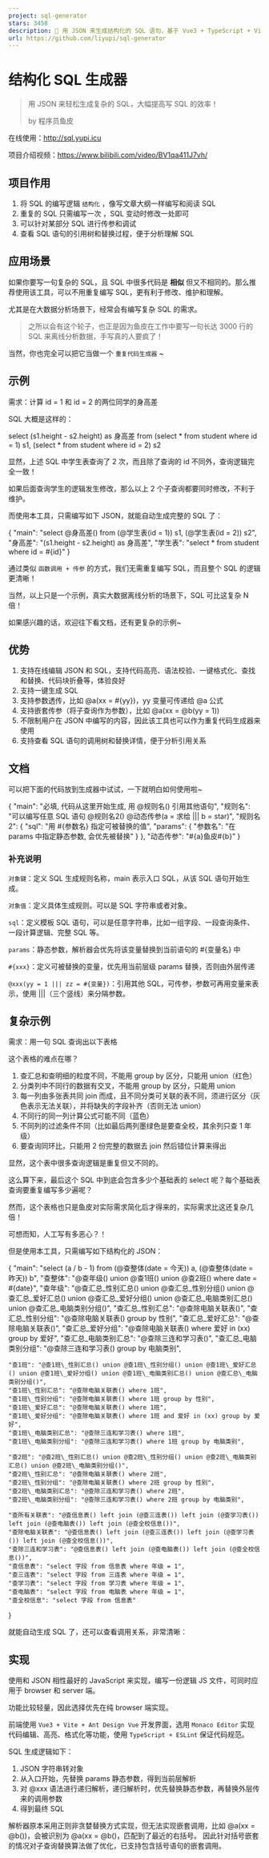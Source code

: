 ```yaml
---
project: sql-generator
stars: 3458
description: 🔨 用 JSON 来生成结构化的 SQL 语句，基于 Vue3 + TypeScript + Vite + Ant Design + MonacoEditor 实现，项目简单（重逻辑轻页面）、适合练手~
url: https://github.com/liyupi/sql-generator
---
```


结构化 SQL 生成器
===========

> 用 JSON 来轻松生成复杂的 SQL，大幅提高写 SQL 的效率！
> 
> by 程序员鱼皮

在线使用：http://sql.yupi.icu

项目介绍视频：https://www.bilibili.com/video/BV1qa411J7vh/

项目作用
----

1.  将 SQL 的编写逻辑 `结构化` ，像写文章大纲一样编写和阅读 SQL
2.  重复的 SQL 只需编写一次 ，SQL 变动时修改一处即可
3.  可以针对某部分 SQL 进行传参和调试
4.  查看 SQL 语句的引用树和替换过程，便于分析理解 SQL

应用场景
----

如果你要写一句复杂的 SQL，且 SQL 中很多代码是 **相似** 但又不相同的。那么推荐使用该工具，可以不用重复编写 SQL，更有利于修改、维护和理解。

尤其是在大数据分析场景下，经常会有编写复杂 SQL 的需求。

> 之所以会有这个轮子，也正是因为鱼皮在工作中要写一句长达 3000 行的 SQL 来离线分析数据，手写真的人要疯了！

当然，你也完全可以把它当做一个 `重复代码生成器` ~

示例
--

需求：计算 id = 1 和 id = 2 的两位同学的身高差

SQL 大概是这样的：

select (s1.height \- s2.height) as 身高差
from 
(select \* from student where id \= 1) s1,
(select \* from student where id \= 2) s2

显然，上述 SQL 中学生表查询了 2 次，而且除了查询的 id 不同外，查询逻辑完全一致！

如果后面查询学生的逻辑发生修改，那么以上 2 个子查询都要同时修改，不利于维护。

而使用本工具，只需编写如下 JSON，就能自动生成完整的 SQL 了：

{
    "main": "select @身高差() from (@学生表(id = 1)) s1, (@学生表(id = 2)) s2",
    "身高差": "(s1.height - s2.height) as 身高差",
    "学生表": "select \* from student where id = #{id}"
}

通过类似 `函数调用 + 传参` 的方式，我们无需重复编写 SQL，而且整个 SQL 的逻辑更清晰！

当然，以上只是一个示例，真实大数据离线分析的场景下，SQL 可比这复杂 N 倍！

如果感兴趣的话，欢迎往下看文档，还有更复杂的示例~

优势
--

1.  支持在线编辑 JSON 和 SQL，支持代码高亮、语法校验、一键格式化、查找和替换、代码块折叠等，体验良好
2.  支持一键生成 SQL
3.  支持参数透传，比如 @a(xx = #{yy})，yy 变量可传递给 @a 公式
4.  支持嵌套传参（将子查询作为参数），比如 @a(xx = @b(yy = 1))
5.  不限制用户在 JSON 中编写的内容，因此该工具也可以作为重复代码生成器来使用
6.  支持查看 SQL 语句的调用树和替换详情，便于分析引用关系

文档
--

可以把下面的代码放到生成器中试试，一下就明白如何使用啦~

{
  "main": "必填, 代码从这里开始生成, 用 @规则名() 引用其他语句",
  "规则名": "可以编写任意 SQL 语句 @规则名2() @动态传参(a = 求给 ||| b = star)",
  "规则名2": {
    "sql": "用 #{参数名} 指定可被替换的值",
    "params": {
      "参数名": "在 params 中指定静态参数, 会优先被替换"
    }
  },
  "动态传参": "#{a}鱼皮#{b}"
}

### 补充说明

`对象键`：定义 SQL 生成规则名称，main 表示入口 SQL，从该 SQL 语句开始生成。

`对象值`：定义具体生成规则。可以是 SQL 字符串或者对象。

`sql`：定义模板 SQL 语句，可以是任意字符串，比如一组字段、一段查询条件、一段计算逻辑、完整 SQL 等。

`params`：静态参数，解析器会优先将该变量替换到当前语句的 #{变量名} 中

`#{xxx}`：定义可被替换的变量，优先用当前层级 params 替换，否则由外层传递

`@xxx(yy = 1 ||| zz = #{变量})`：引用其他 SQL，可传参，参数可再用变量来表示，使用 |||（三个竖线）来分隔参数。

复杂示例
----

需求：用一句 SQL 查询出以下表格

这个表格的难点在哪？

1.  查汇总和查明细的粒度不同，不能用 group by 区分，只能用 union（红色）
2.  分类列中不同行的数据有交叉，不能用 group by 区分，只能用 union
3.  每一列由多张表共同 join 而成，且不同分类可关联的表不同，须进行区分（灰色表示无法关联），并将缺失的字段补齐（否则无法 union）
4.  不同行的同一列计算公式可能不同（蓝色）
5.  不同列的过滤条件不同（比如最后两列墨绿色是要查全校，其余列只查 1 年级）
6.  要查询同环比，只能用 2 份完整的数据去 join 然后错位计算来得出

显然，这个表中很多查询逻辑是重复但又不同的。

这么算下来，最后这个 SQL 中到底会包含多少个基础表的 select 呢？每个基础表查询要重复编写多少遍呢？

然而，这个表格也只是鱼皮对实际需求简化后才得来的，实际需求比这还复杂几倍！

可想而知，人工写有多恶心？！

但是使用本工具，只需编写如下结构化的 JSON：

{
	"main": "select (a / b - 1) from (@查整体(date = 今天)) a, (@查整体(date = 昨天)) b",
	"查整体": "@查年级() union @查1班() union @查2班() where date = #{date}",
	"查年级": "@查汇总\_性别汇总() union @查汇总\_性别分组() union @查汇总\_爱好汇总() union @查汇总\_爱好分组() union @查汇总\_电脑类别汇总() union @查汇总\_电脑类别分组()",
	"查汇总\_性别汇总": "@查除电脑关联表()",
	"查汇总\_性别分组": "@查除电脑关联表() group by 性别",
	"查汇总\_爱好汇总": "@查除电脑关联表()",
	"查汇总\_爱好分组": "@查除电脑关联表() where 爱好 in (xx) group by 爱好",
	"查汇总\_电脑类别汇总": "@查除三连和学习表()",
	"查汇总\_电脑类别分组": "@查除三连和学习表() group by 电脑类别",

	"查1班": "@查1班\_性别汇总() union @查1班\_性别分组() union @查1班\_爱好汇总() union @查1班\_爱好分组() union @查1班\_电脑类别汇总() union @查汇总\_电脑类别分组()",
	"查1班\_性别汇总": "@查除电脑关联表() where 1班",
	"查1班\_性别分组": "@查除电脑关联表() where 1班 group by 性别",
	"查1班\_爱好汇总": "@查除电脑关联表() where 1班",
	"查1班\_爱好分组": "@查除电脑关联表() where 1班 and 爱好 in (xx) group by 爱好",
	"查1班\_电脑类别汇总": "@查除三连和学习表() where 1班",
	"查1班\_电脑类别分组": "@查除三连和学习表() where 1班 group by 电脑类别",

	"查2班": "@查2班\_性别汇总() union @查2班\_性别分组() union @查2班\_电脑类别汇总() union @查2班\_电脑类别分组()",
	"查2班\_性别汇总": "@查除电脑关联表() where 2班",
	"查2班\_性别分组": "@查除电脑关联表() where 2班 group by 性别",
	"查2班\_电脑类别汇总": "@查除三连和学习表() where 2班",
	"查2班\_电脑类别分组": "@查除三连和学习表() where 2班 group by 电脑类别",

	"查所有关联表": "@查信息表() left join (@查三连表()) left join (@查学习表()) left join (@查电脑表()) left join (@查全校信息())",
	"查除电脑关联表": "@查信息表() left join (@查三连表()) left join (@查学习表()) left join (@查全校信息())",
	"查除三连和学习表": "@查信息表() left join (@查电脑表()) left join (@查全校信息())",
	"查信息表": "select 字段 from 信息表 where 年级 = 1",
	"查三连表": "select 字段 from 三连表 where 年级 = 1",
	"查学习表": "select 字段 from 学习表 where 年级 = 1",
	"查电脑表": "select 字段 from 电脑表 where 年级 = 1",
	"查全校信息": "select 字段 from 信息表"
}

就能自动生成 SQL 了，还可以查看调用关系，非常清晰：

实现
--

使用和 JSON 相性最好的 JavaScript 来实现，编写一份逻辑 JS 文件，可同时应用于 browser 和 server 端。

功能比较轻量，因此选择优先在纯 browser 端实现。

前端使用 `Vue3 + Vite + Ant Design Vue` 开发界面，选用 `Monaco Editor` 实现代码编辑、高亮、格式化等功能，使用 `TypeScript + ESLint` 保证代码规范。

SQL 生成逻辑如下：

1.  JSON 字符串转对象
2.  从入口开始，先替换 params 静态参数，得到当前层解析
3.  对 @xxx 语法进行递归解析，递归解析时，优先替换静态参数，再替换外层传来的调用参数
4.  得到最终 SQL

解析器原本采用正则非贪婪替换方式实现，但无法实现嵌套调用，比如 @a(xx = @b())，会被识别为 @a(xx = @b()，匹配到了最近的右括号。 因此针对括号嵌套的情况对子查询替换算法做了优化，已支持包含括号语句的嵌套调用。
